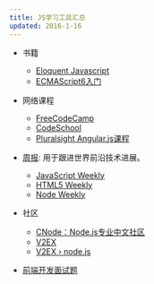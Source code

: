 ```yaml
---
title: JS学习工具汇总
updated: 2016-1-16
---
```

- 书籍
  - [Eloquent Javascript](http://eloquentjavascript.net)
  - [ECMAScript6入门](http://book.douban.com/subject/25966265/)

- 网络课程
  - [FreeCodeCamp](http://www.freecodecamp.com/)
  - [CodeSchool](https://www.codeschool.com/)
  - [Pluralsight Angular.js课程](https://app.pluralsight.com/library/courses/angularjs-get-started/table-of-contents)
  

- [周报](https://cooperpress.com/): 用于跟进世界前沿技术进展。
  - [JavaScript Weekly](http://javascriptweekly.com/)
  - [HTML5 Weekly](http://html5weekly.com)
  - [Node Weekly](http://nodeweekly.com/)

- 社区
  - [CNode：Node.js专业中文社区](https://cnodejs.org/)
  - [V2EX](http://v2ex.com/)
  - [V2EX › node.js](http://v2ex.com/go/nodejs)

- [前端开发面试题](https://github.com/markyun/My-blog/tree/master/Front-end-Developer-Questions)